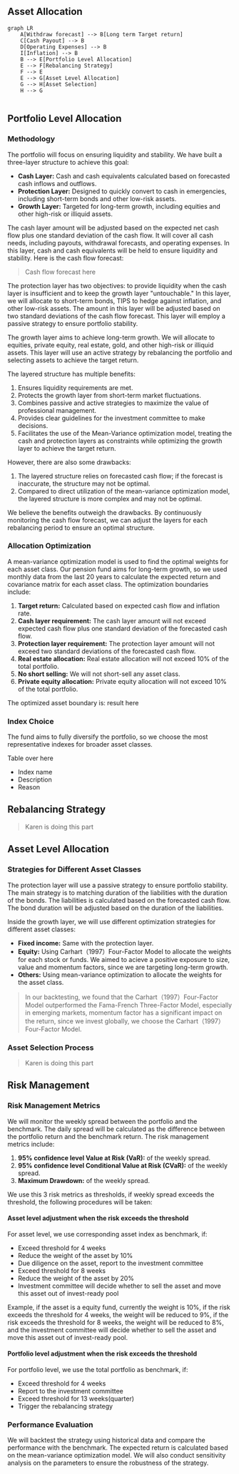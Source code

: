 ## Asset Allocation

```mermaid
graph LR
    A[Withdraw forecast] --> B[Long term Target return]
    C[Cash Payout] --> B
    D[Operating Expenses] --> B
    I[Inflation] --> B
    B --> E[Portfolio Level Allocation]
    E --> F[Rebalancing Strategy]
    F --> E
    E --> G[Asset Level Allocation]
    G --> H[Asset Selection]
    H --> G


```
## Portfolio Level Allocation  

### Methodology  
The portfolio will focus on ensuring liquidity and stability. We have built a three-layer structure to achieve this goal:

-  **Cash Layer:** Cash and cash equivalents calculated based on forecasted cash inflows and outflows.
-  **Protection Layer:** Designed to quickly convert to cash in emergencies, including short-term bonds and other low-risk assets.
-  **Growth Layer:** Targeted for long-term growth, including equities and other high-risk or illiquid assets.

The cash layer amount will be adjusted based on the expected net cash flow plus one standard deviation of the cash flow. It will cover all cash needs, including payouts, withdrawal forecasts, and operating expenses. In this layer, cash and cash equivalents will be held to ensure liquidity and stability. Here is the cash flow forecast:

> Cash flow forecast here

The protection layer has two objectives: to provide liquidity when the cash layer is insufficient and to keep the growth layer "untouchable." In this layer, we will allocate to short-term bonds, TIPS to hedge against inflation, and other low-risk assets. The amount in this layer will be adjusted based on two standard deviations of the cash flow forecast. This layer will employ a passive strategy to ensure portfolio stability.

The growth layer aims to achieve long-term growth. We will allocate to equities, private equity, real estate, gold, and other high-risk or illiquid assets. This layer will use an active strategy by rebalancing the portfolio and selecting assets to achieve the target return.

The layered structure has multiple benefits:

1. Ensures liquidity requirements are met.
2. Protects the growth layer from short-term market fluctuations.
3. Combines passive and active strategies to maximize the value of professional management.
4. Provides clear guidelines for the investment committee to make decisions.
5. Facilitates the use of the Mean-Variance optimization model, treating the cash and protection layers as constraints while optimizing the growth layer to achieve the target return.

However, there are also some drawbacks:

1. The layered structure relies on forecasted cash flow; if the forecast is inaccurate, the structure may not be optimal.
2. Compared to direct utilization of the mean-variance optimization model, the layered structure is more complex and may not be optimal.

We believe the benefits outweigh the drawbacks. By continuously monitoring the cash flow forecast, we can adjust the layers for each rebalancing period to ensure an optimal structure.

### Allocation Optimization

A mean-variance optimization model is used to find the optimal weights for each asset class. Our pension fund aims for long-term growth, so we used monthly data from the last 20 years to calculate the expected return and covariance matrix for each asset class. The optimization boundaries include:

1. **Target return:** Calculated based on expected cash flow and inflation rate.
2. **Cash layer requirement:** The cash layer amount will not exceed expected cash flow plus one standard deviation of the forecasted cash flow.
3. **Protection layer requirement:** The protection layer amount will not exceed two standard deviations of the forecasted cash flow.
4. **Real estate allocation:** Real estate allocation will not exceed 10% of the total portfolio.
5. **No short selling:** We will not short-sell any asset class.
6. **Private equity allocation:** Private equity allocation will not exceed 10% of the total portfolio.

The optimized asset boundary is: result here

### Index Choice

The fund aims to fully diversify the portfolio, so we choose the most representative indexes for broader asset classes.

Table over here  
-  Index name  
-  Description  
-  Reason  

## Rebalancing Strategy

> Karen is doing this part

## Asset Level Allocation

### Strategies for Different Asset Classes

The protection layer will use a passive strategy to ensure portfolio stability. The main strategy is to matching duration of the liabilities with the duration of the bonds. The liabilities is calculated based on the forecasted cash flow. The bond duration will be adjusted based on the duration of the liabilities. 

Inside the growth layer, we will use different optimization strategies for different asset classes:

- **Fixed income:** Same with the protection layer.
- **Equity:** Using Carhart（1997）Four-Factor Model to allocate the weights for each stock or funds. We aimed to acieve a positive exposure to size, value and momentum factors, since we are targeting long-term growth. 
- **Others:** Using mean-variance optimization to allocate the weights for the asset class.

> In our backtesting, we found that the Carhart（1997）Four-Factor Model outperformed the Fama-French Three-Factor Model, especially in emerging markets, momentum factor has a significant impact on the return, since we invest globally, we choose the Carhart（1997）Four-Factor Model.


### Asset Selection Process

> Karen is doing this part

## Risk Management

### Risk Management Metrics

We will monitor the weekly spread between the portfolio and the benchmark. The daily spread will be calculated as the difference between the portfolio return and the benchmark return. The risk management metrics include:

1. **95% confidence level Value at Risk (VaR):** of the weekly spread.
2. **95% confidence level Conditional Value at Risk (CVaR):** of the weekly spread.
3. **Maximum Drawdown:** of the weekly spread.

We use this 3 risk metrics as thresholds, if weekly spread exceeds the threshold, the following procedures will be taken:

#### Asset level adjustment when the risk exceeds the threshold

For asset level, we use corresponding asset index as benchmark, if:

- Exceed threshold for 4 weeks
- Reduce the weight of the asset by 10%
- Due diligence on the asset, report to the investment committee
- Exceed threshold for 8 weeks
- Reduce the weight of the asset by 20%
- Investment committee will decide whether to sell the asset and move this asset out of invest-ready pool

Example, if the asset is a equity fund, currently the weight is 10%, if the risk exceeds the threshold for 4 weeks, the weight will be reduced to 9%, if the risk exceeds the threshold for 8 weeks, the weight will be reduced to 8%, and the investment committee will decide whether to sell the asset and move this asset out of invest-ready pool.

#### Portfolio level adjustment when the risk exceeds the threshold

For portfolio level, we use the total portfolio as benchmark, if:

- Exceed threshold for 4 weeks
- Report to the investment committee
- Exceed threshold for 13 weeks(quarter)
- Trigger the rebalancing strategy

### Performance Evaluation

We will backtest the strategy using historical data and compare the performance with the benchmark. The expected return is calculated based on the mean-variance optimization model. We will also conduct sensitivity analysis on the parameters to ensure the robustness of the strategy.



